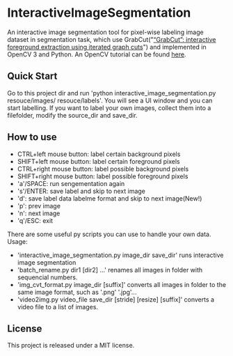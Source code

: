 # InteractiveImageSegmentation
An interactive image segmentation tool for pixel-wise labeling image dataset in segmentation task, 
which use GrabCut("[“GrabCut”: interactive foreground extraction using iterated graph cuts](https://dl.acm.org/citation.cfm?id=1015720)") and implemented in OpenCV 3 and Python.
An OpenCV tutorial can be found [here](https://docs.opencv.org/3.0-beta/doc/py_tutorials/py_imgproc/py_grabcut/py_grabcut.html?highlight=grabcut).

## Quick Start
Go to this project dir and run 'python interactive_image_segmentation.py resouce/images/ resouce/labels'. You will see a UI window and you can start labelling.
If you want to label your own images, collect them into a filefolder, modify the source_dir and save_dir.

## How to use
- CTRL+left mouse button: label certain background pixels
- SHIFT+left mouse button: label certain foreground pixels
- CTRL+right mouse button: label possible background pixels
- SHIFT+right mouse button: label possible foreground pixels
- 'a'/SPACE: run sengementation again
- 's'/ENTER: save label and skip to next image
- 'd': save label data labelme format and skip to next image(New!)
- 'p': prev image
- 'n': next image
- 'q'/ESC: exit

There are some useful py scripts you can use to handle your own data. Usage:
- 'interactive_image_segmentation.py image_dir save_dir' runs interactive image segmentation
- 'batch_rename.py dir1 [dir2] ...' renames all images in folder with sequencial numbers.
- 'img_cvt_format.py image_dir [suffix]' converts all images in folder to the same image format, such as '.png' '.jpg'...
- 'video2img.py video_file save_dir [stride] [resize] [suffix]' converts a video file to a list of images.

## License
This project is released under a MIT license.

